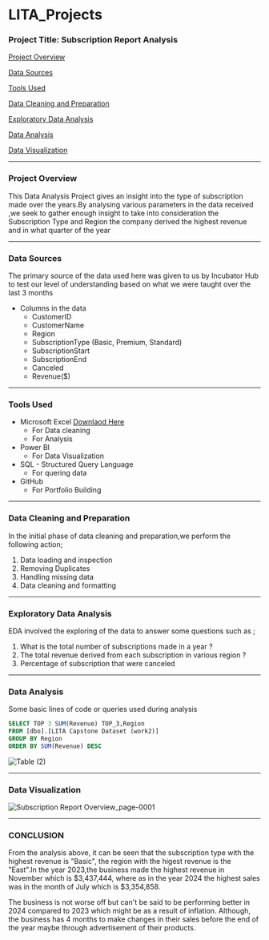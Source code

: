 # LITA_Projects

### Project Title: Subscription Report Analysis

[Project Overview](#project-overview)

[Data Sources](#data-sources)

[Tools Used](#tools-used)

[Data Cleaning and Preparation](#data-cleaning-and-preparation)

[Exploratory Data Analysis](#exploratory-data-analysis)

[Data Analysis](#data-analysis)

[Data Visualization](#data-visualization)

---
### Project Overview
This Data Analysis Project gives an insight into the type of subscription made over the years.By analysing various parameters in the data received ,we seek to gather enough insight to take into consideration the Subscription Type and Region the company derived the highest revenue and in what quarter of the year

---
### Data Sources
The primary source of the data used here was given to us by Incubator Hub to test our level of understanding based on  what we were taught over the last 3 months 
- Columns in the data
   * CustomerID
   * CustomerName
   * Region
   * SubscriptionType (Basic, Premium, Standard)
   * SubscriptionStart
   * SubscriptionEnd
   * Canceled
   * Revenue($)

---
### Tools Used
- Microsoft Excel [Downlaod Here](https://www.microsoft.com)
   * For Data cleaning
   * For Analysis
- Power BI
   * For Data Visualization 
- SQL - Structured Query Language
   * For quering data 
- GitHub
   * For Portfolio Building
---
### Data Cleaning and Preparation
In the initial phase of data cleaning and preparation,we perform the following action;
1. Data loading and inspection
2. Removing Duplicates
3. Handling missing data
4. Data cleaning and formatting
---
### Exploratory Data Analysis
EDA involved the exploring of the data to answer some questions such as ;
1. What is the total number of subscriptions made in a year ?
2. The total revenue derived from each subscription in various region ? 
3. Percentage of subscription that were canceled 
---
### Data Analysis
Some basic lines of code or queries used during analysis
  ``` SQL
SELECT TOP 3 SUM(Revenue) TOP_3,Region
FROM [dbo].[LITA Capstone Dataset (work2)]
GROUP BY Region
ORDER BY SUM(Revenue) DESC
```
![Table (2)](https://github.com/user-attachments/assets/8a7d1ca2-9f94-4c5f-a74e-821dcfdd2896)

---
### Data Visualization
![Subscription Report Overview_page-0001](https://github.com/user-attachments/assets/03eb0659-0588-437a-8c59-f1405452c639)

---
### CONCLUSION 
From the analysis above, it can be seen that the subscription type with the highest revenue is "Basic", the region with the higest revenue is the "East".In the year 2023,the business made the highest revenue in November which is $3,437,444, where as in the year 2024 the highest sales was in the month of July which is $3,354,858.

   The business is not worse off but can't be said to be performing better in 2024 compared to 2023 which might be as a result of inflation. Although, the business has 4 months to make changes in their sales before the end of the year maybe through advertisement of their products.
